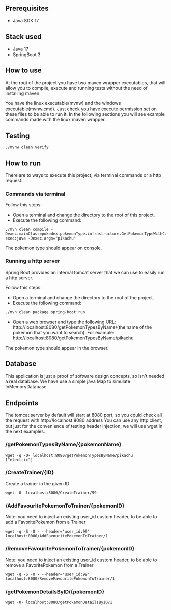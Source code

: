 ## Prerequisites
- Java SDK 17

## Stack used 
- Java 17
- SpringBoot 3

## How to use
At the root of the project you have two maven wrapper executables, that will allow you to compile, execute and running tests
without the need of installing maven.

You have the linux executable(mvnw) and the windows executable(mvnw.cmd). Just check you have execute permission set on these files to be able to run it.
In the following sections you will see example commands made with the linux maven wrapper.

## Testing
```
./mvnw clean verify
```

## How to run
There are to ways to execute this project, via terminal commands or a http request.

### Commands via terminal
Follow this steps:
  - Open a terminal and change the directory to the root of this project.
  - Execute the following command: 
```
./mvn clean compile -Dexec.mainClass=pokedex.pokemonType.infrastructure.GetPokemonTypeWithConsole exec:java -Dexec.args="pikachu"
```

The pokemon type should appear on console.

### Running a http server
Spring Boot provides an internal tomcat server that we can use to easily run a http server.

Follow this steps:
- Open a terminal and change the directory to the root of the project.
- Execute the following command:
``` 
./mvn clean package spring-boot:run
```

- Open a web browser and type the following URL: http://localhost:8080/getPokemonTypesByName/(the name of the pokemon that you want to search).
For example: http://localhost:8080/getPokemonTypesByName/pikachu
  
The pokemon type should appear in the browser.

## Database
This application is just a proof of software design concepts, so isn't needed a real database. We have use a simple java Map to simulate InMemoryDatabase

## Endpoints
The tomcat server by default will start at 8080 port, so you could check all the request with http://localhost:8080 address
You can use any http client, but just for the convenience of testing header injection, we will use wget in the next examples.

### /getPokemonTypesByName/{pokemonName}
```
wget -q -O- localhost:8080/getPokemonTypesByName/pikachu
["electric"]
```
### /CreateTrainer/{ID}
Create a trainer in the given ID
```
wget -O- localhost:8080/CreateTrainer/99
```

### /AddFavouritePokemonToTrainer/{pokemonID}
Note: you need to inject an existing user_id custom header, to be able to add a FavoritePokemon from a Trainer
```
wget -q -S -O - --header='user_id:99' localhost:8080/AddFavouritePokemonToTrainer/1
```

### /RemoveFavouritePokemonToTrainer/{pokemonID}
Note: you need to inject an existing user_id custom header, to be able to remove a FavoritePokemon from a Trainer
```
wget -q -S -O - --header='user_id:99' localhost:8080/RemoveFavouritePokemonToTrainer/1
```

### /getPokemonDetailsByID/{pokemonID}
```
wget -O- localhost:8080/getPokemonDetailsByID/1
```